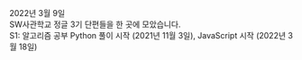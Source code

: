 2022년 3월 9일 <br />
SW사관학교 정글 3기 단편들을 한 곳에 모았습니다. <br />
S1: 알고리즘 공부 Python 풀이 시작 (2021년 11월 3일), JavaScript 시작 (2022년 3월 18일)